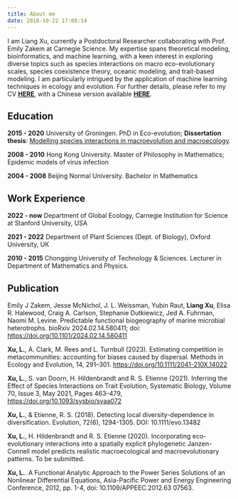 ```yaml
---
title: About me
date: 2018-10-22 17:08:14
---
```


I am Liang Xu, currently a Postdoctoral Researcher collaborating with Prof. Emily Zakem at Carnegie Science. My expertise spans theoretical modeling, bioinformatics, and machine learning, with a keen interest in exploring diverse topics such as species interactions on macro eco-evolutionary scales, species coexistence theory, oceanic modeling, and trait-based modeling. I am particularly intrigued by the application of machine learning techniques in ecology and evolution. For further details, please refer to my CV [**HERE**](./Liang_CV.pdf), with a Chinese version available [**HERE**](./CV_Liang_Chinese.pdf).

## Education

**2015 - 2020**  University of Groningen. PhD in Eco-evolution; 
                      **Dissertation thesis**: [Modelling species interactions in macroevolution and macroecology](https://doi.org/10.33612/diss.125954510).

**2008 - 2010** Hong Kong University. Master of Philosophy in Mathematics; Epidemic models of virus infection

**2004 - 2008** Beijing Normal University. Bachelor in Mathematics

## Work Experience

**2022 - now** Department of Global Ecology, Carnegie Institution for Science at Stanford University, USA

**2021 - 2022** Department of Plant Sciences (Dept. of Biology), Oxford University, UK

**2010 - 2015** Chongqing University of Technology & Sciences. Lecturer in Department of Mathematics and Physics.


## Publication

Emily J Zakem, Jesse McNichol, J. L. Weissman, Yubin Raut, **Liang Xu**, Elisa R. Halewood, Craig A. Carlson, Stephanie Dutkiewicz, Jed A. Fuhrman, Naomi M. Levine. Predictable functional biogeography of marine microbial heterotrophs. bioRxiv 2024.02.14.580411; doi: https://doi.org/10.1101/2024.02.14.580411

**Xu, L.**, A. Clark, M. Rees and L. Turnbull (2023). Estimating competition in metacommunities: accounting for biases caused by dispersal. Methods in Ecology and Evolution, 14, 291–301. https://doi.org/10.1111/2041-210X.14022

**Xu, L.**, S. van Doorn, H. Hildenbrandt and R. S. Etienne (2021). Inferring the Effect of Species Interactions on Trait Evolution, Systematic Biology, Volume 70, Issue 3, May 2021, Pages 463–479, https://doi.org/10.1093/sysbio/syaa072

**Xu, L.**, & Etienne, R. S. (2018). Detecting local diversity-dependence in diversification. Evolution, 72(6), 1294-1305. DOI: 10.1111/evo.13482 

**Xu, L.**, H. Hildenbrandt and R. S. Etienne (2020). Incorporating eco-evolutionary interactions into a spatially explicit phylogenetic Janzen-Connell model predicts realistic macroecological and macroevolutionary patterns. To be submitted.

**Xu, L.**. A Functional Analytic Approach to the Power Series Solutions of an Nonlinear Differential Equations, Asia-Pacific
Power and Energy Engineering Conference, 2012, pp. 1-4, doi: 10.1109/APPEEC.2012.63 07563.


